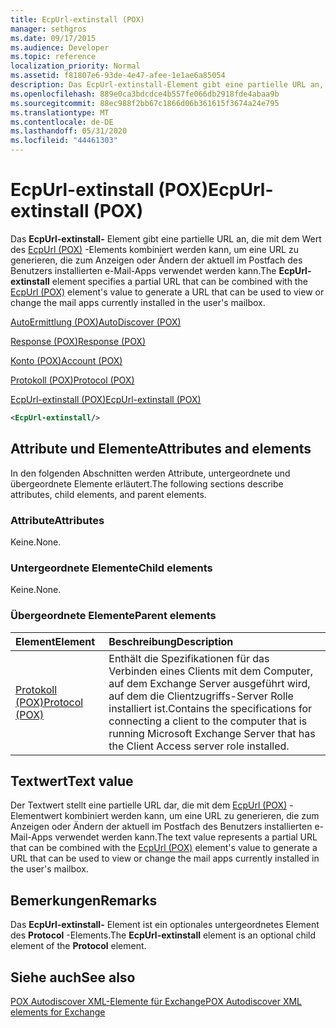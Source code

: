 ```yaml
---
title: EcpUrl-extinstall (POX)
manager: sethgros
ms.date: 09/17/2015
ms.audience: Developer
ms.topic: reference
localization_priority: Normal
ms.assetid: f81807e6-93de-4e47-afee-1e1ae6a85054
description: Das EcpUrl-extinstall-Element gibt eine partielle URL an, die mit dem Wert des EcpUrl (POX)-Elements kombiniert werden kann, um eine URL zu generieren, die zum Anzeigen oder Ändern der aktuell im Postfach des Benutzers installierten e-Mail-Apps verwendet werden kann.
ms.openlocfilehash: 889e0ca3bdcdce4b557fe066db2918fde4abaa9b
ms.sourcegitcommit: 88ec988f2bb67c1866d06b361615f3674a24e795
ms.translationtype: MT
ms.contentlocale: de-DE
ms.lasthandoff: 05/31/2020
ms.locfileid: "44461303"
---
```

# <a name="ecpurl-extinstall-pox"></a><span data-ttu-id="c18b7-103">EcpUrl-extinstall (POX)</span><span class="sxs-lookup"><span data-stu-id="c18b7-103">EcpUrl-extinstall (POX)</span></span>

<span data-ttu-id="c18b7-104">Das **EcpUrl-extinstall-** Element gibt eine partielle URL an, die mit dem Wert des [EcpUrl (POX)](ecpurl-pox.md) -Elements kombiniert werden kann, um eine URL zu generieren, die zum Anzeigen oder Ändern der aktuell im Postfach des Benutzers installierten e-Mail-Apps verwendet werden kann.</span><span class="sxs-lookup"><span data-stu-id="c18b7-104">The **EcpUrl-extinstall** element specifies a partial URL that can be combined with the [EcpUrl (POX)](ecpurl-pox.md) element's value to generate a URL that can be used to view or change the mail apps currently installed in the user's mailbox.</span></span> 
  
[<span data-ttu-id="c18b7-105">AutoErmittlung (POX)</span><span class="sxs-lookup"><span data-stu-id="c18b7-105">AutoDiscover (POX)</span></span>](autodiscover-pox.md)
  
[<span data-ttu-id="c18b7-106">Response (POX)</span><span class="sxs-lookup"><span data-stu-id="c18b7-106">Response (POX)</span></span>](response-pox.md)
  
[<span data-ttu-id="c18b7-107">Konto (POX)</span><span class="sxs-lookup"><span data-stu-id="c18b7-107">Account (POX)</span></span>](account-pox.md)
  
[<span data-ttu-id="c18b7-108">Protokoll (POX)</span><span class="sxs-lookup"><span data-stu-id="c18b7-108">Protocol (POX)</span></span>](protocol-pox.md)
  
[<span data-ttu-id="c18b7-109">EcpUrl-extinstall (POX)</span><span class="sxs-lookup"><span data-stu-id="c18b7-109">EcpUrl-extinstall (POX)</span></span>](ecpurl-extinstall-pox.md)
  
```XML
<EcpUrl-extinstall/>
```

## <a name="attributes-and-elements"></a><span data-ttu-id="c18b7-110">Attribute und Elemente</span><span class="sxs-lookup"><span data-stu-id="c18b7-110">Attributes and elements</span></span>

<span data-ttu-id="c18b7-111">In den folgenden Abschnitten werden Attribute, untergeordnete und übergeordnete Elemente erläutert.</span><span class="sxs-lookup"><span data-stu-id="c18b7-111">The following sections describe attributes, child elements, and parent elements.</span></span>
  
### <a name="attributes"></a><span data-ttu-id="c18b7-112">Attribute</span><span class="sxs-lookup"><span data-stu-id="c18b7-112">Attributes</span></span>

<span data-ttu-id="c18b7-113">Keine.</span><span class="sxs-lookup"><span data-stu-id="c18b7-113">None.</span></span>
  
### <a name="child-elements"></a><span data-ttu-id="c18b7-114">Untergeordnete Elemente</span><span class="sxs-lookup"><span data-stu-id="c18b7-114">Child elements</span></span>

<span data-ttu-id="c18b7-115">Keine.</span><span class="sxs-lookup"><span data-stu-id="c18b7-115">None.</span></span>
  
### <a name="parent-elements"></a><span data-ttu-id="c18b7-116">Übergeordnete Elemente</span><span class="sxs-lookup"><span data-stu-id="c18b7-116">Parent elements</span></span>

|<span data-ttu-id="c18b7-117">**Element**</span><span class="sxs-lookup"><span data-stu-id="c18b7-117">**Element**</span></span>|<span data-ttu-id="c18b7-118">**Beschreibung**</span><span class="sxs-lookup"><span data-stu-id="c18b7-118">**Description**</span></span>|
|:-----|:-----|
|[<span data-ttu-id="c18b7-119">Protokoll (POX)</span><span class="sxs-lookup"><span data-stu-id="c18b7-119">Protocol (POX)</span></span>](protocol-pox.md) <br/> |<span data-ttu-id="c18b7-120">Enthält die Spezifikationen für das Verbinden eines Clients mit dem Computer, auf dem Exchange Server ausgeführt wird, auf dem die Clientzugriffs-Server Rolle installiert ist.</span><span class="sxs-lookup"><span data-stu-id="c18b7-120">Contains the specifications for connecting a client to the computer that is running Microsoft Exchange Server that has the Client Access server role installed.</span></span>  <br/> |
   
## <a name="text-value"></a><span data-ttu-id="c18b7-121">Textwert</span><span class="sxs-lookup"><span data-stu-id="c18b7-121">Text value</span></span>

<span data-ttu-id="c18b7-122">Der Textwert stellt eine partielle URL dar, die mit dem [EcpUrl (POX)](ecpurl-pox.md) -Elementwert kombiniert werden kann, um eine URL zu generieren, die zum Anzeigen oder Ändern der aktuell im Postfach des Benutzers installierten e-Mail-Apps verwendet werden kann.</span><span class="sxs-lookup"><span data-stu-id="c18b7-122">The text value represents a partial URL that can be combined with the [EcpUrl (POX)](ecpurl-pox.md) element's value to generate a URL that can be used to view or change the mail apps currently installed in the user's mailbox.</span></span> 
  
## <a name="remarks"></a><span data-ttu-id="c18b7-123">Bemerkungen</span><span class="sxs-lookup"><span data-stu-id="c18b7-123">Remarks</span></span>

<span data-ttu-id="c18b7-124">Das **EcpUrl-extinstall-** Element ist ein optionales untergeordnetes Element des **Protocol** -Elements.</span><span class="sxs-lookup"><span data-stu-id="c18b7-124">The **EcpUrl-extinstall** element is an optional child element of the **Protocol** element.</span></span> 
  
## <a name="see-also"></a><span data-ttu-id="c18b7-125">Siehe auch</span><span class="sxs-lookup"><span data-stu-id="c18b7-125">See also</span></span>



[<span data-ttu-id="c18b7-126">POX Autodiscover XML-Elemente für Exchange</span><span class="sxs-lookup"><span data-stu-id="c18b7-126">POX Autodiscover XML elements for Exchange</span></span>](pox-autodiscover-xml-elements-for-exchange.md)

